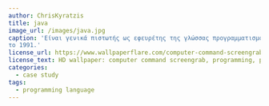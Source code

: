 ```yaml
---
author: ChrisKyratzis
title: java
image_url: /images/java.jpg
caption: 'Είναι γενικά πιστωτής ως εφευρέτης της γλώσσας προγραμματισμού Java
το 1991.'
license_url: https://www.wallpaperflare.com/computer-command-screengrab-programming-programming-language-wallpaper-pwmqx
license_text: HD wallpaper: computer command screengrab, programming, programming language
categories:
  - case study 
tags:
  - programming language
---
```

